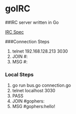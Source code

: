 # goIRC

##IRC server written in Go


[IRC Spec](https://tools.ietf.org/html/rfc1459)

###Connection Steps
 1. telnet 192.168.128.213 3030
 1. JOIN #<Channel Name>:<User Name>
 1. MSG #<Channel Name>:<Message> 

### Local Steps
 1. go run bus.go connection.go
 2. telnet localhost 3030
 3. PASS <your nick>
 4. JOIN #gophers:
 5. MSG #gophers:hello!